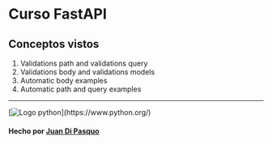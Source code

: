 # Curso FastAPI

## Conceptos vistos
1. Validations  path and  validations query 
2. Validations body and validations models
3. Automatic body examples
4. Automatic path and query examples

------------

  [![Logo python](https://i.imgur.com/3GmPd7O.png")](https://www.python.org/)
####  Hecho por [Juan Di Pasquo](https://twitter.com/JADiPasquo "Juan Di Pasquo")

